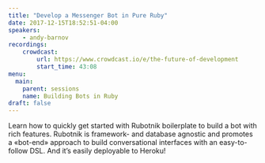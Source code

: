 ```yaml
---
title: "Develop a Messenger Bot in Pure Ruby"
date: 2017-12-15T18:52:51-04:00
speakers:
    - andy-barnov
recordings:
    crowdcast:
        url: https://www.crowdcast.io/e/the-future-of-development
        start_time: 43:08
menu:
  main:
    parent: sessions
    name: Building Bots in Ruby
draft: false
---
```


Learn how to quickly get started with Rubotnik boilerplate to build a bot with rich features. Rubotnik is framework- and database agnostic and promotes a «bot-end» approach to build conversational interfaces with an easy-to-follow DSL. And it’s easily deployable to Heroku!